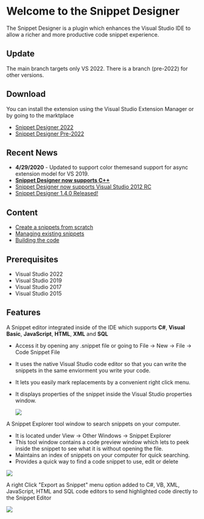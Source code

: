 # Welcome to the Snippet Designer

The Snippet Designer is a plugin which enhances the Visual Studio IDE to allow a richer and more productive code snippet experience. 


## Update
The main branch targets only VS 2022. There is a branch (pre-2022) for other versions.

## Download
You can install the extension using the Visual Studio Extension Manager or by going to the marktplace

- [Snippet Designer 2022](https://marketplace.visualstudio.com/items?itemName=vs-publisher-2795.SnippetDesigner2022)
- [Snippet Designer Pre-2022](https://marketplace.visualstudio.com/items?itemName=vs-publisher-2795.SnippetDesigner)

## Recent News
* **4/29/2020** - Updated to support color themesand support for async extension model for VS 2019.
* **[Snippet Designer now supports C++](http://matthewmanela.com/blog/snippet-designer-now-supports-c/)**
* [Snippet Designer now supports Visual Studio 2012 RC](http://matthewmanela.com/blog/snippet-designer-now-supports-visual-studio-2012-rc/)
* [Snippet Designer 1.4.0 Released!](http://matthewmanela.com/blog/snippet-designer-1-4-0-released/)


## Content
* [Create a snippets from scratch](https://github.com/mmanela/SnippetDesginer/wiki/Creating-a-snippet-from-scratch)
* [Managing existing snippets](https://github.com/mmanela/SnippetDesginer/wiki/Manage-Existing-Snippets)
* [Building the code](https://github.com/mmanela/SnippetDesginer/wiki/Building-the-code)

## Prerequisites 

* Visual Studio 2022
* Visual Studio 2019
* Visual Studio 2017
* Visual Studio 2015

## Features
 
A Snippet editor integrated inside of the IDE which supports **C#**, **Visual Basic**, **JavaScript**, **HTML**, **XML** and **SQL**
* Access it by opening any .snippet file or going to File -> New -> File -> Code Snippet File
* It uses the native Visual Studio code editor so that you can write the snippets in the same enviorment you write your code. 
* It lets you easily mark replacements by a convenient right click menu. 
* It displays properties of the snippet inside the Visual Studio properties window.

  ![](https://raw.githubusercontent.com/mmanela/SnippetDesginer/master/images/Editor.png)

A Snippet Explorer tool window to search snippets on your computer.  
* It is located under View -> Other Windows -> Snippet Explorer
* This tool window contains a code preview window which lets to peek inside the snippet to see what it is without opening the file.
* Maintains an index of snippets on your computer for quick searching.
* Provides a quick way to find a code snippet to use, edit or delete

![](https://raw.githubusercontent.com/mmanela/SnippetDesginer/master/images/Explorer.png)

A right Click "Export as Snippet" menu option added to C#, VB, XML, JavaScript, HTML and SQL code editors to send highlighted code directly to the Snippet Editor

 ![](https://raw.githubusercontent.com/mmanela/SnippetDesginer/master/images/Export.png)
